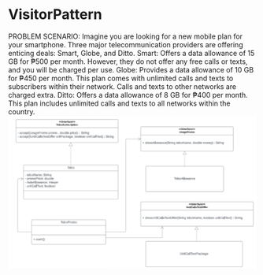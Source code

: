# VisitorPattern
PROBLEM SCENARIO: 
Imagine you are looking for a new mobile plan for your smartphone. Three major telecommunication providers are offering enticing deals: Smart, Globe, and Ditto.
Smart: Offers a data allowance of 15 GB for ₱500 per month. However, they do not offer any free calls or texts, and you will be charged per use.
Globe: Provides a data allowance of 10 GB for ₱450 per month. This plan comes with unlimited calls and texts to subscribers within their network. Calls and texts to other networks are charged extra.
Ditto: Offers a data allowance of 8 GB for ₱400 per month. This plan includes unlimited calls and texts to all networks within the country.
![image](https://github.com/VinaSolitario/VisitorPattern/blob/main/UML%20DIAGRAM_VISITORPATTERN.png)
